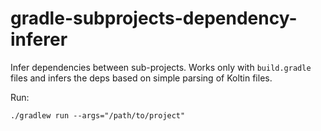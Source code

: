 # gradle-subprojects-dependency-inferer

Infer dependencies between sub-projects. Works only with `build.gradle` files and infers the deps based on simple parsing
of Koltin files.

Run:

```console
./gradlew run --args="/path/to/project"
```
